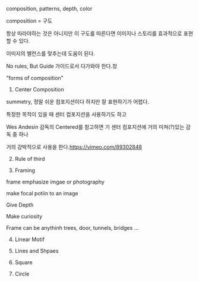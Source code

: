 composition, patterns, depth, color

composition
= 구도

항상 따라야하는 것은 아니지만 이 구도를 따른다면 이미지나 스토리를 효과적으로 표현할 수 있다.

이미지의 밸런스를 맞추는데 도움이 된다.

No rules, But Guide 가이드로서 다가와야 한다.창

"forms of composition"



1. Center Composition

summetry, 정말 쉬운 컴포지션이다 하지만 잘 표현하기가 어렵다.

특정한 목적이 있을 때 센터 컴포지션을 사용하기도 하고

Wes Andesin 감독의 Centered를 참고하면 기 센터 컴포지션에 거의 미쳐(?)있는 감독 중 하나

거의 강박적으로 사용을 한다.https://vimeo.com/89302848


2. Rule of third

3. Framing

frame emphasize imgae or photography


make focal potiin to an image

Give Depth

Make curiosity

Frame can be anythinh trees, door, tunnels, bridges ...

4. Linear Motif

5. Lines and Shpaes

6. Square

7. Circle
